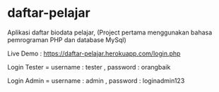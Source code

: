 # daftar-pelajar
Aplikasi daftar biodata pelajar, (Project pertama menggunakan bahasa pemrograman PHP dan database MySql)

Live Demo : https://daftar-pelajar.herokuapp.com/login.php

Login Tester = username : tester , password : orangbaik 

Login Admin = username : admin , password : loginadmin123
